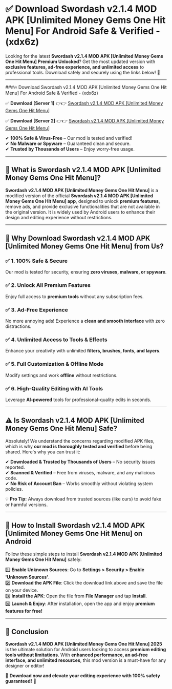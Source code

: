 
# ✅ Download Swordash v2.1.4 MOD APK [Unlimited Money Gems One Hit Menu] For Android Safe & Verified -  (xdx6z) 

Looking for the latest **Swordash v2.1.4 MOD APK [Unlimited Money Gems One Hit Menu] Premium Unlocked**? Get the most updated version with **exclusive features, ad-free experience, and unlimited access** to professional tools. Download safely and securely using the links below! 🚀  

---

###🔥 Download Swordash v2.1.4 MOD APK [Unlimited Money Gems One Hit Menu] For Android Safe & Verified -  (xdx6z)  

✅ **Download [Server 1]** 👉👉 [Swordash v2.1.4 MOD APK [Unlimited Money Gems One Hit Menu] ](https://apkcomod.com?title=Swordash_v2.1.4_MOD_APK_[Unlimited_Money_Gems_One_Hit_Menu])  

✅ **Download [Server 2]** 👉👉 [Swordash v2.1.4 MOD APK [Unlimited Money Gems One Hit Menu] ](https://apkcomod.com?title=Swordash_v2.1.4_MOD_APK_[Unlimited_Money_Gems_One_Hit_Menu])  

✔ **100% Safe & Virus-Free** – Our mod is tested and verified!  
✔ **No Malware or Spyware** – Guaranteed clean and secure.  
✔ **Trusted by Thousands of Users** – Enjoy worry-free usage.  

---

## 📌 What is Swordash v2.1.4 MOD APK [Unlimited Money Gems One Hit Menu]?  

**Swordash v2.1.4 MOD APK [Unlimited Money Gems One Hit Menu]** is a modified version of the official **Swordash v2.1.4 MOD APK [Unlimited Money Gems One Hit Menu] app**, designed to unlock **premium features**, remove ads, and provide exclusive functionalities that are not available in the original version. It is widely used by Android users to enhance their design and editing experience without restrictions.  

---

## 🌟 Why Download Swordash v2.1.4 MOD APK [Unlimited Money Gems One Hit Menu] from Us?  

### ✅ 1. 100% Safe & Secure  
Our mod is tested for security, ensuring **zero viruses, malware, or spyware**.  

### ✅ 2. Unlock All Premium Features  
Enjoy full access to **premium tools** without any subscription fees.  

### ✅ 3. Ad-Free Experience  
No more annoying ads! Experience a **clean and smooth interface** with zero distractions.  

### ✅ 4. Unlimited Access to Tools & Effects  
Enhance your creativity with unlimited **filters, brushes, fonts, and layers**.  

### ✅ 5. Full Customization & Offline Mode  
Modify settings and work **offline** without restrictions.  

### ✅ 6. High-Quality Editing with AI Tools  
Leverage **AI-powered** tools for professional-quality edits in seconds.  

---

## ⚠️ Is Swordash v2.1.4 MOD APK [Unlimited Money Gems One Hit Menu] Safe?  

Absolutely! We understand the concerns regarding modified APK files, which is why **our mod is thoroughly tested and verified** before being shared. Here's why you can trust it:  

✔ **Downloaded & Trusted by Thousands of Users** – No security issues reported.  
✔ **Scanned & Verified** – Free from viruses, malware, and any malicious code.  
✔ **No Risk of Account Ban** – Works smoothly without violating system policies.  

💡 **Pro Tip:** Always download from trusted sources (like ours) to avoid fake or harmful versions.  

---

## 📲 How to Install Swordash v2.1.4 MOD APK [Unlimited Money Gems One Hit Menu] on Android  

Follow these simple steps to install **Swordash v2.1.4 MOD APK [Unlimited Money Gems One Hit Menu]** safely:  

1️⃣ **Enable Unknown Sources**: Go to **Settings > Security > Enable 'Unknown Sources'**.  
2️⃣ **Download the APK File**: Click the download link above and save the file on your device.  
3️⃣ **Install the APK**: Open the file from **File Manager** and tap **Install**.  
4️⃣ **Launch & Enjoy**: After installation, open the app and enjoy **premium features for free!**  

---

## 🚀 Conclusion  

**Swordash v2.1.4 MOD APK [Unlimited Money Gems One Hit Menu] 2025** is the ultimate solution for Android users looking to access **premium editing tools without limitations**. With **enhanced performance, an ad-free interface, and unlimited resources**, this mod version is a must-have for any designer or editor!  

🔻 **Download now and elevate your editing experience with 100% safety guaranteed!** 🔻  
